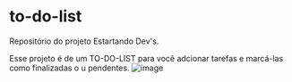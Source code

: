 # to-do-list
Repositório do projeto Estartando Dev's.

Esse projeto é de um TO-DO-LIST para você adcionar tarefas e marcá-las como finalizadas o u pendentes.
![image](https://user-images.githubusercontent.com/78911918/182035410-b057ad1e-fbc0-4a25-bf4b-804f4ccf3bd2.png)
